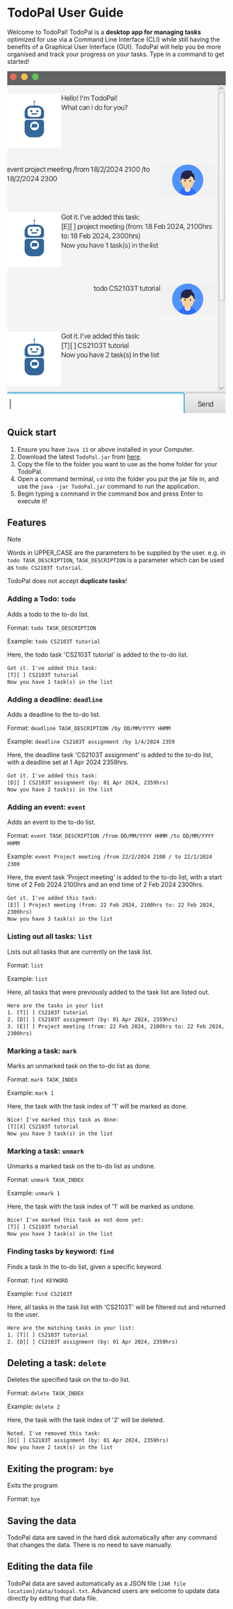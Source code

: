 # TodoPal User Guide

Welcome to TodoPal! TodoPal is a **desktop app for managing tasks** optimized for use via a Command Line Interface (CLI) while still having the benefits of a Graphical User Interface (GUI). TodoPal will help you be more organised and track your progress on your tasks. Type in a command to get started!

![Screenshot of TodoPal interface](./Ui.png)

## Quick start

1. Ensure you have `Java 11` or above installed in your Computer.
2. Download the latest `TodoPal.jar` from [here](https://github.com/bertrandong/ip/releases).
3. Copy the file to the folder you want to use as the home folder for your TodoPal.
4. Open a command terminal, `cd` into the folder you put the jar file in, and use the `java -jar TodoPal.jar` command to run the application.
5. Begin typing a command in the command box and press Enter to execute it!

## Features
> [!NOTE]
> 
> Words in UPPER_CASE are the parameters to be supplied by the user.
> e.g. in `todo TASK_DESCRIPTION`, `TASK_DESCRIPTION` is a parameter which can be used as `todo CS2103T tutorial`.
> 
> TodoPal does not accept **duplicate tasks**!


### Adding a Todo: `todo`

Adds a todo to the to-do list.

Format: `todo TASK_DESCRIPTION`

Example: `todo CS2103T tutorial`

Here, the todo task 'CS2103T tutorial' is added to the to-do list.

```
Got it. I've added this task:
[T][ ] CS2103T tutorial
Now you have 1 task(s) in the list
```


### Adding a deadline: `deadline`

Adds a deadline to the to-do list.

Format: `deadline TASK_DESCRIPTION /by DD/MM/YYYY HHMM`

Example: `deadline CS2103T assignment /by 1/4/2024 2359`

Here, the deadline task 'CS2103T assignment' is added to the to-do list, with a deadline set at 1 Apr 2024 2359hrs.

```
Got it. I've added this task:
[D][ ] CS2103T assignment (by: 01 Apr 2024, 2359hrs)
Now you have 2 task(s) in the list
```

### Adding an event: `event`

Adds an event to the to-do list.

Format: `event TASK_DESCRIPTION /from DD/MM/YYYY HHMM /to DD/MM/YYYY HHMM`

Example: `event Project meeting /from 22/2/2024 2100 / to 22/2/2024 2300`

Here, the event task 'Project meeting' is added to the to-do list, with a start time of 2 Feb 2024 2100hrs and an end time of 2 Feb 2024 2300hrs.

```
Got it. I've added this task:
[E][ ] Project meeting (from: 22 Feb 2024, 2100hrs to: 22 Feb 2024, 2300hrs)
Now you have 3 task(s) in the list
```

### Listing out all tasks: `list`

Lists out all tasks that are currently on the task list.

Format: `list`

Example: `list`

Here, all tasks that were previously added to the task list are listed out.

```
Here are the tasks in your list
1. [T][ ] CS2103T tutorial
2. [D][ ] CS2103T assignment (by: 01 Apr 2024, 2359hrs)
3. [E][ ] Project meeting (from: 22 Feb 2024, 2100hrs to: 22 Feb 2024, 2300hrs)
```

### Marking a task: `mark`

Marks an unmarked task on the to-do list as done.

Format: `mark TASK_INDEX`

Example: `mark 1`

Here, the task with the task index of '1' will be marked as done.

```
Nice! I've marked this task as done:
[T][X] CS2103T tutorial
Now you have 3 task(s) in the list
```

### Marking a task: `unmark`

Unmarks a marked task on the to-do list as undone.

Format: `unmark TASK_INDEX`

Example: `unmark 1`

Here, the task with the task index of '1' will be marked as undone.

```
Nice! I've marked this task as not done yet:
[T][ ] CS2103T tutorial
Now you have 3 task(s) in the list
```

### Finding tasks by keyword: `find`

Finds a task in the to-do list, given a specific keyword.

Format: `find KEYWORD`

Example: `find CS2103T`

Here, all tasks in the task list with 'CS2103T' will be filtered out and returned to the user.

```
Here are the matching tasks in your list:
1. [T][ ] CS2103T tutorial
2. [D][ ] CS2103T assignment (by: 01 Apr 2024, 2359hrs)
```

## Deleting a task: `delete`

Deletes the specified task on the to-do list.

Format: `delete TASK_INDEX`

Example: `delete 2`

Here, the task with the task index of '2' will be deleted.

```
Noted. I've removed this task:
[D][ ] CS2103T assignment (by: 01 Apr 2024, 2359hrs)
Now you have 2 task(s) in the list
```

## Exiting the program: `bye`

Exits the program

Format: `bye`

## Saving the data

TodoPal data are saved in the hard disk automatically after any command that changes the data. There is no need to save manually.

## Editing the data file

TodoPal data are saved automatically as a JSON file `[JAR file location]/data/todopal.txt`. Advanced users are welcome to update data directly by editing that data file.
